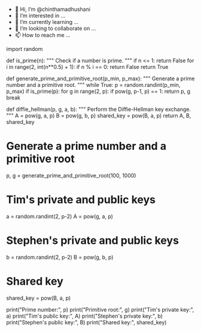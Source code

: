- 👋 Hi, I’m @chinthamadhushani
- 👀 I’m interested in ...
- 🌱 I’m currently learning ...
- 💞️ I’m looking to collaborate on ...
- 📫 How to reach me ...

<!---
chinthamadhushani/chinthamadhushani is a ✨ special ✨ repository because its `README.md` (this file) appears on your GitHub profile.
You can click the Preview link to take a look at your changes.
---><! new code using python ---->
import random

def is_prime(n):
  """
  Check if a number is prime.
  """
  if n <= 1:
    return False
  for i in range(2, int(n**0.5) + 1):
    if n % i == 0:
      return False
  return True

def generate_prime_and_primitive_root(p_min, p_max):
  """
  Generate a prime number and a primitive root.
  """
  while True:
    p = random.randint(p_min, p_max)
    if is_prime(p):
      for g in range(2, p):
        if pow(g, p-1, p) == 1:
          return p, g
      break

def diffie_hellman(p, g, a, b):
  """
  Perform the Diffie-Hellman key exchange.
  """
  A = pow(g, a, p)
  B = pow(g, b, p)
  shared_key = pow(B, a, p)
  return A, B, shared_key

# Generate a prime number and a primitive root
p, g = generate_prime_and_primitive_root(100, 1000)

# Tim's private and public keys
a = random.randint(2, p-2)
A = pow(g, a, p)

# Stephen's private and public keys
b = random.randint(2, p-2)
B = pow(g, b, p)

# Shared key
shared_key = pow(B, a, p)

print("Prime number:", p)
print("Primitive root:", g)
print("Tim's private key:", a)
print("Tim's public key:", A)
print("Stephen's private key:", b)
print("Stephen's public key:", B)
print("Shared key:", shared_key)
